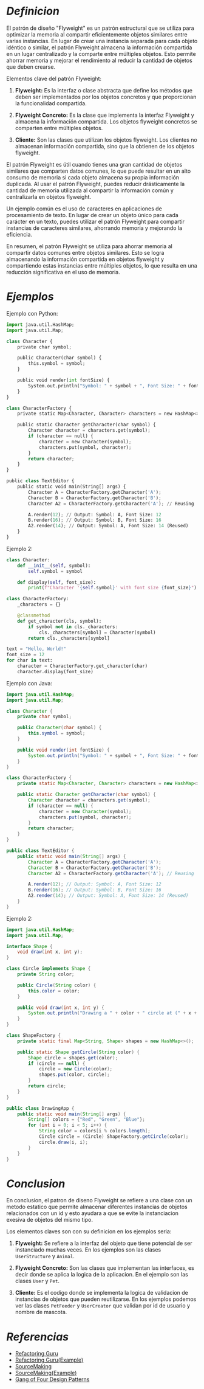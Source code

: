 # ***Definicion***

El patrón de diseño "Flyweight" es un patrón estructural que se utiliza para optimizar la memoria al compartir eficientemente objetos similares entre varias instancias. En lugar de crear una instancia separada para cada objeto idéntico o similar, el patrón Flyweight almacena la información compartida en un lugar centralizado y la comparte entre múltiples objetos. Esto permite ahorrar memoria y mejorar el rendimiento al reducir la cantidad de objetos que deben crearse.

Elementos clave del patrón Flyweight:

1. **Flyweight:** Es la interfaz o clase abstracta que define los métodos que deben ser implementados por los objetos concretos y que proporcionan la funcionalidad compartida.

2. **Flyweight Concreto:** Es la clase que implementa la interfaz Flyweight y almacena la información compartida. Los objetos flyweight concretos se comparten entre múltiples objetos.

3. **Cliente:** Son las clases que utilizan los objetos flyweight. Los clientes no almacenan información compartida, sino que la obtienen de los objetos flyweight.

El patrón Flyweight es útil cuando tienes una gran cantidad de objetos similares que comparten datos comunes, lo que puede resultar en un alto consumo de memoria si cada objeto almacena su propia información duplicada. Al usar el patrón Flyweight, puedes reducir drásticamente la cantidad de memoria utilizada al compartir la información común y centralizarla en objetos flyweight.

Un ejemplo común es el uso de caracteres en aplicaciones de procesamiento de texto. En lugar de crear un objeto único para cada carácter en un texto, puedes utilizar el patrón Flyweight para compartir instancias de caracteres similares, ahorrando memoria y mejorando la eficiencia.

En resumen, el patrón Flyweight se utiliza para ahorrar memoria al compartir datos comunes entre objetos similares. Esto se logra almacenando la información compartida en objetos flyweight y compartiendo estas instancias entre múltiples objetos, lo que resulta en una reducción significativa en el uso de memoria.

# ***Ejemplos***

Ejemplo con Python:

```python
import java.util.HashMap;
import java.util.Map;

class Character {
    private char symbol;

    public Character(char symbol) {
        this.symbol = symbol;
    }

    public void render(int fontSize) {
        System.out.println("Symbol: " + symbol + ", Font Size: " + fontSize);
    }
}

class CharacterFactory {
    private static Map<Character, Character> characters = new HashMap<>();

    public static Character getCharacter(char symbol) {
        Character character = characters.get(symbol);
        if (character == null) {
            character = new Character(symbol);
            characters.put(symbol, character);
        }
        return character;
    }
}

public class TextEditor {
    public static void main(String[] args) {
        Character A = CharacterFactory.getCharacter('A');
        Character B = CharacterFactory.getCharacter('B');
        Character A2 = CharacterFactory.getCharacter('A'); // Reusing 'A'

        A.render(12); // Output: Symbol: A, Font Size: 12
        B.render(16); // Output: Symbol: B, Font Size: 16
        A2.render(14); // Output: Symbol: A, Font Size: 14 (Reused)
    }
}
```

Ejemplo 2:

```python
class Character:
    def __init__(self, symbol):
        self.symbol = symbol

    def display(self, font_size):
        print(f"Character '{self.symbol}' with font size {font_size}")

class CharacterFactory:
    _characters = {}

    @classmethod
    def get_character(cls, symbol):
        if symbol not in cls._characters:
            cls._characters[symbol] = Character(symbol)
        return cls._characters[symbol]

text = "Hello, World!"
font_size = 12
for char in text:
    character = CharacterFactory.get_character(char)
    character.display(font_size)
```

Ejemplo con Java:

```java
import java.util.HashMap;
import java.util.Map;

class Character {
    private char symbol;

    public Character(char symbol) {
        this.symbol = symbol;
    }

    public void render(int fontSize) {
        System.out.println("Symbol: " + symbol + ", Font Size: " + fontSize);
    }
}

class CharacterFactory {
    private static Map<Character, Character> characters = new HashMap<>();

    public static Character getCharacter(char symbol) {
        Character character = characters.get(symbol);
        if (character == null) {
            character = new Character(symbol);
            characters.put(symbol, character);
        }
        return character;
    }
}

public class TextEditor {
    public static void main(String[] args) {
        Character A = CharacterFactory.getCharacter('A');
        Character B = CharacterFactory.getCharacter('B');
        Character A2 = CharacterFactory.getCharacter('A'); // Reusing 'A'

        A.render(12); // Output: Symbol: A, Font Size: 12
        B.render(16); // Output: Symbol: B, Font Size: 16
        A2.render(14); // Output: Symbol: A, Font Size: 14 (Reused)
    }
}
```

Ejemplo 2:

```java
import java.util.HashMap;
import java.util.Map;

interface Shape {
    void draw(int x, int y);
}

class Circle implements Shape {
    private String color;

    public Circle(String color) {
        this.color = color;
    }

    public void draw(int x, int y) {
        System.out.println("Drawing a " + color + " circle at (" + x + ", " + y + ")");
    }
}

class ShapeFactory {
    private static final Map<String, Shape> shapes = new HashMap<>();

    public static Shape getCircle(String color) {
        Shape circle = shapes.get(color);
        if (circle == null) {
            circle = new Circle(color);
            shapes.put(color, circle);
        }
        return circle;
    }
}

public class DrawingApp {
    public static void main(String[] args) {
        String[] colors = {"Red", "Green", "Blue"};
        for (int i = 0; i < 5; i++) {
            String color = colors[i % colors.length];
            Circle circle = (Circle) ShapeFactory.getCircle(color);
            circle.draw(i, i);
        }
    }
}
```


# ***Conclusion***
En conclusion, el patron de diseno Flyweight se refiere a una clase con
un metodo estatico que permite almacenar diferentes instancias de objetos
relacionados con un id y esto ayudara a que se evite la instanciacion exesiva
de objetos del mismo tipo.


Los elementos claves son con su definicion en los ejemplos seria:

1. **Flyweight:** Se refiere a la interfaz del objeto que tiene potencial
de ser instanciado muchas veces. En los ejemplos son las clases 
`UserStructure` y `Animal`.

2. **Flyweight Concreto:** Son las clases que implementan las interfaces,
es decir donde se aplica la logica de la aplicacion. En el ejemplo son las
clases `User` y `Pet`.

3. **Cliente:** Es el codigo donde se implementa la logica de validacion
de instancias de objetos que pueden reutilizarse. En los ejemplos podemos
ver las clases `PetFeeder` y `UserCreator` que validan por id de usuario
y nombre de mascota.


# ***Referencias***

- [Refactoring Guru](https://refactoring.guru/es/design-patterns/flyweight)
- [Refactoring Guru(Example)](https://refactoring.guru/es/design-patterns/flyweight/python/example)
- [SourceMaking](https://sourcemaking.com/design_patterns/flyweight)
- [SourceMaking(Example)](https://sourcemaking.com/design_patterns/flyweight/python/1)
- [Gang of Four Design Patterns](https://springframework.guru/gang-of-four-design-patterns/flyweight-pattern/)
